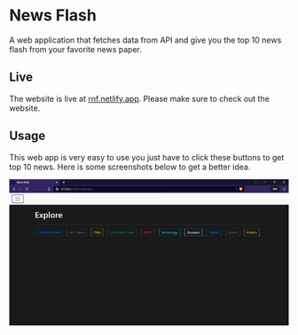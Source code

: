 # News Flash

A web application that fetches data from API and give you the top 10 news flash from your favorite news paper.

## Live

The website is live at [rnf.netlify.app](https://rnf.netlify.app/). Please make sure to check out the website.

## Usage

This web app is very easy to use you just have to click these buttons to get top 10 news. Here is some screenshots below to get a better idea.

![Screenshot1](./img/Screenshot1.png)
